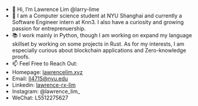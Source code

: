 - 👋 Hi, I’m Lawrence Lim @larry-lime
- 🌱 I am a Computer science student at NYU Shanghai and currently a Software Engineer intern at Knn3. I also have a curiosity and growing passion for entreprenuership. 
- 📚 I work mainly in Python, though I am working on expand my language skillset by working on some projects in Rust. As for my interests, I am especially curious about blockchain applications and Zero-knowledge proofs. 
- 📫 Feel Free to Reach Out:
- Homepage: [lawrencelim.xyz](https://lawrencelim.xyz/)
- Email: ll4715@nyu.edu
- Linkedin: [lawrence-rx-lim](https://www.linkedin.com/in/lawrence-rx-lim/)
- Instagram: @lawrence_lim_
- WeChat: L5512275627

<!---
larry-lime/larry-lime is a ✨ special ✨ repository because its `README.md` (this file) appears on your GitHub profile.
You can click the Preview link to take a look at your changes.
--->
